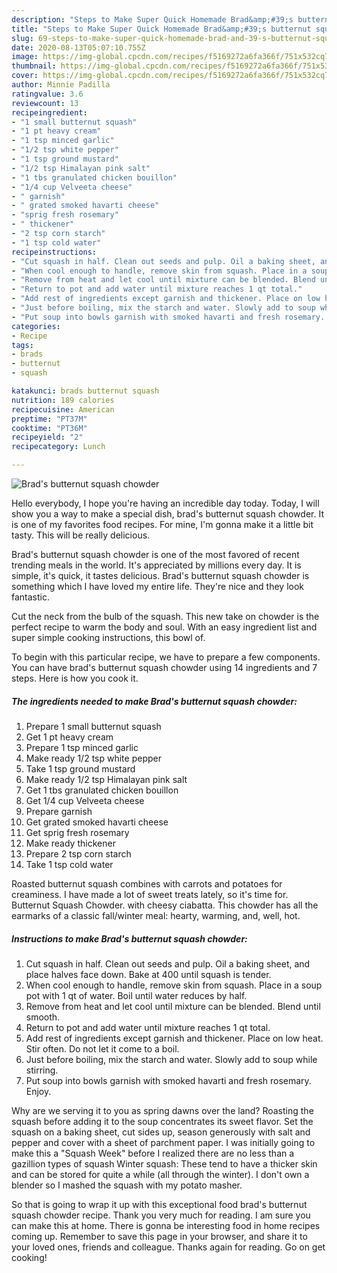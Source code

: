 ```yaml
---
description: "Steps to Make Super Quick Homemade Brad&amp;#39;s butternut squash chowder"
title: "Steps to Make Super Quick Homemade Brad&amp;#39;s butternut squash chowder"
slug: 69-steps-to-make-super-quick-homemade-brad-and-39-s-butternut-squash-chowder
date: 2020-08-13T05:07:10.755Z
image: https://img-global.cpcdn.com/recipes/f5169272a6fa366f/751x532cq70/brads-butternut-squash-chowder-recipe-main-photo.jpg
thumbnail: https://img-global.cpcdn.com/recipes/f5169272a6fa366f/751x532cq70/brads-butternut-squash-chowder-recipe-main-photo.jpg
cover: https://img-global.cpcdn.com/recipes/f5169272a6fa366f/751x532cq70/brads-butternut-squash-chowder-recipe-main-photo.jpg
author: Minnie Padilla
ratingvalue: 3.6
reviewcount: 13
recipeingredient:
- "1 small butternut squash"
- "1 pt heavy cream"
- "1 tsp minced garlic"
- "1/2 tsp white pepper"
- "1 tsp ground mustard"
- "1/2 tsp Himalayan pink salt"
- "1 tbs granulated chicken bouillon"
- "1/4 cup Velveeta cheese"
- " garnish"
- " grated smoked havarti cheese"
- "sprig fresh rosemary"
- " thickener"
- "2 tsp corn starch"
- "1 tsp cold water"
recipeinstructions:
- "Cut squash in half. Clean out seeds and pulp. Oil a baking sheet, and place halves face down. Bake at 400 until squash is tender."
- "When cool enough to handle, remove skin from squash. Place in a soup pot with 1 qt of water. Boil until water reduces by half."
- "Remove from heat and let cool until mixture can be blended. Blend until smooth."
- "Return to pot and add water until mixture reaches 1 qt total."
- "Add rest of ingredients except garnish and thickener. Place on low heat. Stir often. Do not let it come to a boil."
- "Just before boiling, mix the starch and water. Slowly add to soup while stirring."
- "Put soup into bowls garnish with smoked havarti and fresh rosemary. Enjoy."
categories:
- Recipe
tags:
- brads
- butternut
- squash

katakunci: brads butternut squash 
nutrition: 189 calories
recipecuisine: American
preptime: "PT37M"
cooktime: "PT36M"
recipeyield: "2"
recipecategory: Lunch

---
```



![Brad&#39;s butternut squash chowder](https://img-global.cpcdn.com/recipes/f5169272a6fa366f/751x532cq70/brads-butternut-squash-chowder-recipe-main-photo.jpg)

Hello everybody, I hope you're having an incredible day today. Today, I will show you a way to make a special dish, brad&#39;s butternut squash chowder. It is one of my favorites food recipes. For mine, I'm gonna make it a little bit tasty. This will be really delicious.

Brad&#39;s butternut squash chowder is one of the most favored of recent trending meals in the world. It's appreciated by millions every day. It is simple, it's quick, it tastes delicious. Brad&#39;s butternut squash chowder is something which I have loved my entire life. They're nice and they look fantastic.

Cut the neck from the bulb of the squash. This new take on chowder is the perfect recipe to warm the body and soul. With an easy ingredient list and super simple cooking instructions, this bowl of.


To begin with this particular recipe, we have to prepare a few components. You can have brad&#39;s butternut squash chowder using 14 ingredients and 7 steps. Here is how you cook it.

<!--inarticleads1-->

##### The ingredients needed to make Brad&#39;s butternut squash chowder:

1. Prepare 1 small butternut squash
1. Get 1 pt heavy cream
1. Prepare 1 tsp minced garlic
1. Make ready 1/2 tsp white pepper
1. Take 1 tsp ground mustard
1. Make ready 1/2 tsp Himalayan pink salt
1. Get 1 tbs granulated chicken bouillon
1. Get 1/4 cup Velveeta cheese
1. Prepare  garnish
1. Get  grated smoked havarti cheese
1. Get sprig fresh rosemary
1. Make ready  thickener
1. Prepare 2 tsp corn starch
1. Take 1 tsp cold water


Roasted butternut squash combines with carrots and potatoes for creaminess. I have made a lot of sweet treats lately, so it&#39;s time for. Butternut Squash Chowder. with cheesy ciabatta. This chowder has all the earmarks of a classic fall/winter meal: hearty, warming, and, well, hot. 

<!--inarticleads2-->

##### Instructions to make Brad&#39;s butternut squash chowder:

1. Cut squash in half. Clean out seeds and pulp. Oil a baking sheet, and place halves face down. Bake at 400 until squash is tender.
1. When cool enough to handle, remove skin from squash. Place in a soup pot with 1 qt of water. Boil until water reduces by half.
1. Remove from heat and let cool until mixture can be blended. Blend until smooth.
1. Return to pot and add water until mixture reaches 1 qt total.
1. Add rest of ingredients except garnish and thickener. Place on low heat. Stir often. Do not let it come to a boil.
1. Just before boiling, mix the starch and water. Slowly add to soup while stirring.
1. Put soup into bowls garnish with smoked havarti and fresh rosemary. Enjoy.


Why are we serving it to you as spring dawns over the land? Roasting the squash before adding it to the soup concentrates its sweet flavor. Set the squash on a baking sheet, cut sides up, season generously with salt and pepper and cover with a sheet of parchment paper. I was initially going to make this a &#34;Squash Week&#34; before I realized there are no less than a gazillion types of squash Winter squash: These tend to have a thicker skin and can be stored for quite a while (all through the winter). I don&#39;t own a blender so I mashed the squash with my potato masher. 

So that is going to wrap it up with this exceptional food brad&#39;s butternut squash chowder recipe. Thank you very much for reading. I am sure you can make this at home. There is gonna be interesting food in home recipes coming up. Remember to save this page in your browser, and share it to your loved ones, friends and colleague. Thanks again for reading. Go on get cooking!
